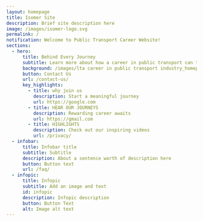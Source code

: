 ```yaml
---
layout: homepage
title: Isomer Site
description: Brief site description here
image: /images/isomer-logo.svg
permalink: /
notification: Welcome to Public Transport Career Website!
sections:
  - hero:
      title: Behind Every Journey
      subtitle: Learn more about how a career in public transport can take you places
      background: /images/lta career in public transport industry_homepage banner.png
      button: Contact Us
      url: /contact-us/
      key_highlights:
        - title: why join us
          description: Start a meaningful journey
          url: https://google.com
        - title: HEAR OUR JOURNEYS
          description: Rewarding career awaits
          url: https://gmail.com
        - title: HIGHLIGHTS
          description: Check out our inspiring videos
          url: /privacy/
  - infobar:
      title: Infobar title
      subtitle: Subtitle
      description: About a sentence worth of description here
      button: Button text
      url: /faq/
  - infopic:
      title: Infopic
      subtitle: Add an image and text
      id: infopic
      description: Infopic description
      button: Button Text
      alt: Image alt text
---
```


